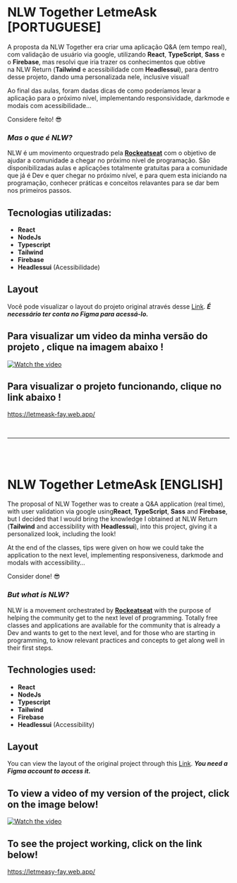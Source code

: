 # NLW Together LetmeAsk [PORTUGUESE]

A proposta da NLW Together era criar uma aplicação Q&A (em tempo real), com validação de usuário via google, utilizando **React**, **TypeScript**, **Sass** e o **Firebase**, mas resolvi que iria trazer os conhecimentos que obtive na NLW Return (**Tailwind** e acessibilidade com **Headlessui**), para dentro desse projeto, dando uma personalizada nele, inclusive visual!

Ao final das aulas, foram dadas dicas de como poderíamos levar a aplicação para o próximo nível, implementando responsividade, darkmode e modais com acessibilidade…

Considere feito! 😎

### ***Mas o que é NLW?***
NLW é um movimento orquestrado pela **[Rockeatseat](https://www.rocketseat.com.br/)** com o objetivo de ajudar a comunidade a chegar no próximo nível de programação.
São disponibilizadas aulas e aplicações totalmente gratuitas para a comunidade que já é Dev e quer chegar no próximo nível, e para quem esta iniciando na programação, conhecer práticas e conceitos relavantes para se dar bem nos primeiros passos.

## Tecnologias utilizadas:

- **React**
- **NodeJs**
- **Typescript**
- **Tailwind**
- **Firebase**
- **Headlessui** (Acessibilidade)



##  Layout
Você pode visualizar o layout do projeto original através desse [Link](https://www.figma.com/community/file/1009824839797878169/Letmeask). ***É necessário ter conta no Figma para acessá-lo.***

## Para visualizar um video da minha versão do projeto , clique na imagem abaixo !

[![Watch the video](https://encrypted-tbn0.gstatic.com/images?q=tbn:ANd9GcTvX7XjW8SbO7M8RFY41EYr8WtFq9QouZ7L5A&usqp=CAU)](https://youtu.be/VXYdgGWtWB4)

## Para visualizar o projeto funcionando, clique no link abaixo !

https://letmeask-fay.web.app/

<br/>
<hr/>
<br/>
<br/>

# NLW Together LetmeAsk [ENGLISH]

The proposal of NLW Together was to create a Q&A application (real time), with user validation via google using**React**, **TypeScript**, **Sass** and **Firebase**, but I decided that I would bring the knowledge I obtained at NLW Return (**Tailwind** and accessibility with **Headlessui**), into this project, giving it a personalized look, including the look!

At the end of the classes, tips were given on how we could take the application to the next level, implementing responsiveness, darkmode and modals with accessibility…

Consider done! 😎

### ***But what is NLW?***
NLW is a movement orchestrated by **[Rockeatseat](https://www.rocketseat.com.br/)** with the purpose of helping the community get to the next level of programming.
Totally free classes and applications are available for the community that is already a Dev and wants to get to the next level, and for those who are starting in programming, to know relevant practices and concepts to get along well in their first steps.

## Technologies used:

- **React**
- **NodeJs**
- **Typescript**
- **Tailwind**
- **Firebase**
- **Headlessui** (Accessibility)



## Layout
You can view the layout of the original project through this [Link](https://www.figma.com/community/file/1009824839797878169/Letmeask). ***You need a Figma account to access it.***

## To view a video of my version of the project, click on the image below!

[![Watch the video](https://encrypted-tbn0.gstatic.com/images?q=tbn:ANd9GcTvX7XjW8SbO7M8RFY41EYr8WtFq9QouZ7L5A&usqp=CAU)](https://youtu.be/VXYdgGWtWB4)

## To see the project working, click on the link below!

https://letmeasy-fay.web.app/
